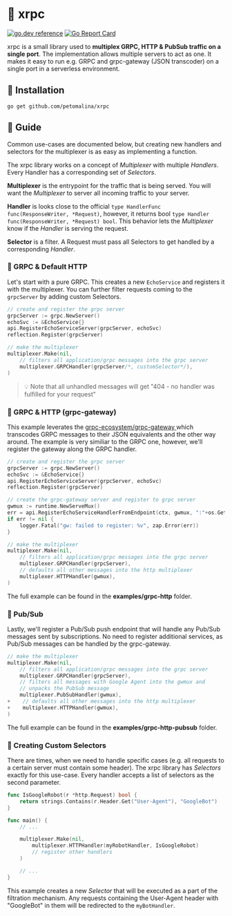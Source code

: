 # :rocket: xrpc

[![go.dev reference](https://img.shields.io/badge/go.dev-reference-007d9c?logo=go&logoColor=white&style=flat-square)](https://pkg.go.dev/mod/github.com/petomalina/xrpc)
[![Go Report Card](https://goreportcard.com/badge/github.com/petomalina/xrpc)](https://goreportcard.com/report/github.com/petomalina/xrpc)

xrpc is a small library used to **multiplex GRPC, HTTP & PubSub traffic on a single port**.
The implementation allows multiple servers to act as one. It makes it easy to run e.g. GRPC and grpc-gateway (JSON transcoder)
on a single port in a serverless environment.

## :wrench: Installation

```
go get github.com/petomalina/xrpc
```

## :book: Guide

Common use-cases are documented below, but creating new handlers and selectors for the multiplexer
is as easy as implementing a function.

The xrpc library works on a concept of *Multiplexer* with multiple *Handlers*. Every Handler has a
corresponding set of *Selectors*.

**Multiplexer** is the entrypoint for the traffic that is being served. You will want the *Multiplexer* to
server all incoming traffic to your server.

**Handler** is looks close to the official `type HandlerFunc func(ResponseWriter, *Request)`, however, it returns bool `type Handler func(ResponseWriter, *Request) bool`.
This behavior lets the *Multiplexer* know if the *Handler* is serving the request.

**Selector** is a filter. A Request must pass all Selectors to get handled by a corresponding *Handler*.

### :bookmark: GRPC & Default HTTP

Let's start with a pure GRPC. This creates a new `EchoService` and registers it with the multiplexer. You can further
filter requests coming to the `grpcServer` by adding custom Selectors.

```go
// create and register the grpc server
grpcServer := grpc.NewServer()
echoSvc := &EchoService{}
api.RegisterEchoServiceServer(grpcServer, echoSvc)
reflection.Register(grpcServer)

// make the multiplexer
multiplexer.Make(nil,
    // filters all application/grpc messages into the grpc server
    multiplexer.GRPCHandler(grpcServer/*, customSelector*/),
)
```

> :bulb: Note that all unhandled messages will get "404 - no handler was fulfilled for your request"

### :bookmark: GRPC & HTTP (grpc-gateway)

This example leverates the [grpc-ecosystem/grpc-gateway ](https://github.com/grpc-ecosystem/grpc-gateway) which transcodes GRPC
messages to their JSON equivalents and the other way around. The example is very similiar to the GRPC one, however,
we'll register the gateway along the GRPC handler.

```go
// create and register the grpc server
grpcServer := grpc.NewServer()
echoSvc := &EchoService{}
api.RegisterEchoServiceServer(grpcServer, echoSvc)
reflection.Register(grpcServer)

// create the grpc-gateway server and register to grpc server
gwmux := runtime.NewServeMux()
err = api.RegisterEchoServiceHandlerFromEndpoint(ctx, gwmux, ":"+os.Getenv("PORT"), []grpc.DialOption{grpc.WithInsecure()})
if err != nil {
    logger.Fatal("gw: failed to register: %v", zap.Error(err))
}

// make the multiplexer
multiplexer.Make(nil,
    // filters all application/grpc messages into the grpc server
    multiplexer.GRPCHandler(grpcServer),
    // defaults all other messages into the http multiplexer
    multiplexer.HTTPHandler(gwmux),
)
```

The full example can be found in the **examples/grpc-http** folder.

### :bookmark: Pub/Sub

Lastly, we'll register a Pub/Sub push endpoint that will handle any Pub/Sub messages sent by subscriptions. No need to register
additional services, as Pub/Sub messages can be handled by the grpc-gateway.

```go
// make the multiplexer
multiplexer.Make(nil,
    // filters all application/grpc messages into the grpc server
    multiplexer.GRPCHandler(grpcServer),
    // filters all messages with Google Agent into the gwmux and
    // unpacks the PubSub message
    multiplexer.PubSubHandler(gwmux),
+    // defaults all other messages into the http multiplexer
+    multiplexer.HTTPHandler(gwmux),
)
```

The full example can be found in the **examples/grpc-http-pubsub** folder.

### :bookmark: Creating Custom Selectors

There are times, when we need to handle specific cases (e.g. all requests to a certain server must contain some header).
The xrpc library has *Selectors* exactly for this use-case. Every handler accepts a list of selectors as the second parameter.

```go
func IsGoogleRobot(r *http.Request) bool {
	return strings.Contains(r.Header.Get("User-Agent"), "GoogleBot")
}

func main() {
    // ...

    multiplexer.Make(nil,
        multiplexer.HTTPHandler(myRobotHandler, IsGoogleRobot)
        // register other handlers
    )

    // ...
}
```

This example creates a new *Selector* that will be executed as a part of the filtration mechanism. Any requests
containing the User-Agent header with "GoogleBot" in them will be redirected to the `myBotHandler`.